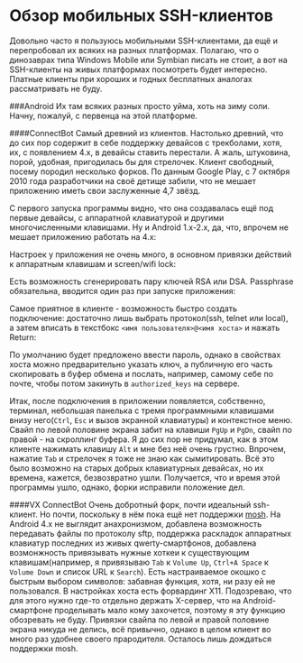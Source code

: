 Обзор мобильных SSH-клиентов
============================

Довольно часто я пользуюсь мобильными SSH-клиентами, да ещё и перепробовал их всяких на разных платформах. Полагаю, что о динозаврах типа Windows Mobile или Symbian писать не стоит, а вот на SSH-клиенты на живых платформах посмотреть будет интересно. Платные клиенты при хороших и годных бесплатных аналогах рассматривать не буду.

###Android
Их там всяких разных просто уйма, хоть на зиму соли. Начну, пожалуй, с первенца на этой платформе.

####ConnectBot
Самый древний из клиентов. Настолько древний, что до сих пор содержит в себе поддержку девайсов с трекболами, хотя, их, с появлением 4.x, в девайсы ставить перестали. А жаль, штуковина, порой, удобная, пригодилась бы для стрелочек. Клиент свободный, посему породил несколько форков. По данным Google Play, с 7 октября 2010 года разработчики на своё детище забили, что не мешает приложению иметь свои заслуженные 4,7 звёзд.

С первого запуска программы видно, что она создавалась ещё под первые девайсы, с аппаратной клавиатурой и другими многочисленными клавишами. Ну и Android 1.x-2.x, да, что, впрочем не мешает приложению работать на 4.x:

Настроек у приложения не очень много, в основном привязки действий к аппаратным клавишам и screen/wifi lock:

Есть возможность сгенерировать пару ключей RSA или DSA. Passphrase обязательна, вводится один раз при запуске приложения:

Самое приятное в клиенте - возможность быстро создать подключение: достаточно лишь выбрать протокол(ssh, telnet или local), а затем вписать в текстбокс `<имя пользователя>@<имя хоста>` и нажать Return:

По умолчанию будет предложено ввести пароль, однако в свойствах хоста можно предварительно указать ключ, а публичную его часть скопировать в буфер обмена и послать, например, самому себе по почте, чтобы потом закинуть в `authorized_keys` на сервере.

Итак, после подключения в приложении появляется, собственно, терминал, небольшая панелька с тремя программными клавишами внизу него(`Ctrl`, `Esc` и вызов экранной клавиатуры) и контекстное меню. Свайп по левой половине экрана забит на клавиши `PgUp` и `PgDn`, свайп по правой - на скроллинг буфера. Я до сих пор не придумал, как в этом клиенте нажимать клавишу `Alt` и мне без неё очень грустно. Впрочем, нажатие `Tab` и стрелочек я тоже не знаю как сымитировать. Всё это было возможно на старых добрых клавиатурных девайсах, но их времена, кажется, безвозвратно ушли. Получается, что и время этой программы ушло, однако, форки исправили положение дел.

####VX ConnectBot
Очень добротный форк, почти идеальный ssh-клиент. Но почти, поскольку в нём пока ещё нет поддержки [mosh](http://mosh.mit.edu). На Android 4.x не выглядит анахронизмом, добавлена возможность передавать файлы по протоколу sftp, поддержка раскладок аппаратных клавиатур последних из живых qwerty-смартфонов, добавлена возмонжность привязывать нужные хоткеи к существующим клавишам(например, я привязываю `Tab` к `Volume Up`, `Ctrl+A Space` к `Volume Down` и список URL к `Search`). Есть настраиваемое окошко с быстрым выбором символов: забавная функция, хотя, ни разу ей не пользовался. В настройках хоста есть форвардинг X11. Подозреваю, что для этого нужно где-то отдельно держать X-сервер, что на Android-смартфоне проделывать мало кому захочется, поэтому я эту функцию обозревать не буду. Привязки свайпа по левой и правой половине экрана никуда не делись, всё привычно, однако в целом клиент во много раз удобнее своего прародителя. Осталось лишь дождаться поддержки mosh.


